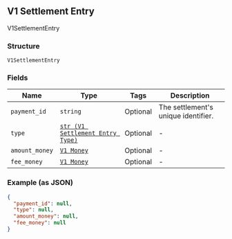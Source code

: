 ## V1 Settlement Entry

V1SettlementEntry

### Structure

`V1SettlementEntry`

### Fields

| Name | Type | Tags | Description |
|  --- | --- | --- | --- |
| `payment_id` | `string` | Optional | The settlement's unique identifier. |
| `type` | [`str (V1 Settlement Entry Type)`](/doc/models/v1-settlement-entry-type.md) | Optional | - |
| `amount_money` | [`V1 Money`](/doc/models/v1-money.md) | Optional | - |
| `fee_money` | [`V1 Money`](/doc/models/v1-money.md) | Optional | - |

### Example (as JSON)

```json
{
  "payment_id": null,
  "type": null,
  "amount_money": null,
  "fee_money": null
}
```

